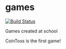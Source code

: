 # games

[![Build Status](https://travis-ci.org/EeJM/games.svg?branch=cointoss)](https://travis-ci.org/EeJM/games)

Games created at school

CoinToss is the first game!
